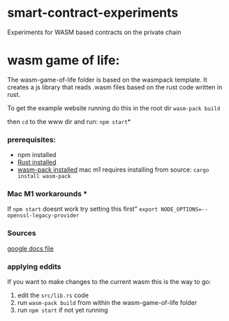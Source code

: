 # smart-contract-experiments

Experiments for WASM based contracts on the private chain

# wasm game of life:
The wasm-game-of-life folder is based on the wasmpack template. It creates a js library that reads .wasm files based on the rust code written in rust. 

To get the example website running do this in the root dir
`wasm-pack build`

then `cd` to the www dir and run:
`npm start`*

### prerequisites:
- npm installed
- [Rust installed](https://doc.rust-lang.org/cargo/getting-started/installation.html)
- [wasm-pack installed](https://rustwasm.github.io/wasm-pack/installer/) mac m1 requires installing from source: `cargo install wasm-pack`

### Mac M1 workarounds *
If `npm start` doesnt work try setting this first"
```export NODE_OPTIONS=--openssl-legacy-provider```


### Sources
[google docs file](https://docs.google.com/document/d/1Xl2XafnHi23MNX3fybREtzYsC7czphoEg3EZsccwJgY/edit?usp=sharing)


### applying eddits
If you want to make changes to the current wasm this is the way to go:
1. edit the `src/lib.rs` code 
2. run `wasm-pack build` from within the wasm-game-of-life folder
3. run `npm start` if not yet running
